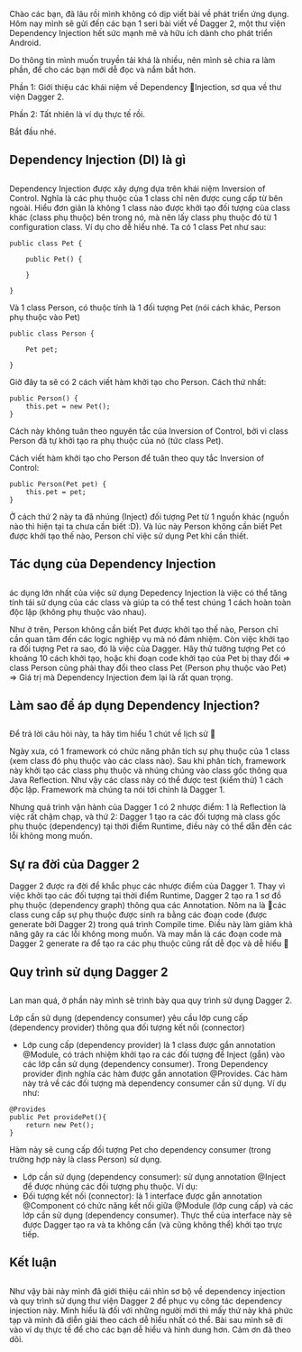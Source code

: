 Chào các bạn, đã lâu rồi mình không có dịp viết bài về phát triển ứng dụng. Hôm nay mình sẽ gửi đến các bạn 1 seri bài viết về Dagger 2, một thư viện Dependency Injection hết sức mạnh mẽ và hữu ích dành cho phát triển Android.

Do thông tin mình muốn truyền tải khá là nhiều, nên mình sẽ chia ra làm phần, để cho các bạn mới dễ đọc và nắm bắt hơn.

Phần 1: Giới thiệu các khái niệm về Dependency Injection, sơ qua về thư viện Dagger 2.

Phần 2: Tất nhiên là ví dụ thực tế rồi.

Bắt đầu nhé.

## Dependency  Injection (DI) là gì
## 

Dependency Injection được xây dựng dựa trên khái niệm Inversion of Control. Nghĩa là các phụ thuộc của 1 class chỉ nên được cung cấp từ bên ngoài. Hiểu đơn giản là không 1 class nào được khởi tạo đối tượng của class khác (class phụ thuộc) bên trong nó, mà nên lấy class phụ thuộc đó từ 1 configuration class. Ví dụ cho dễ hiểu nhé. Ta có 1 class Pet như sau:
```
public class Pet {
 
    public Pet() {
        
    }
 
}
```

Và 1 class Person, có thuộc tính là 1 đối tượng Pet (nói cách khác, Person phụ thuộc vào Pet)

```
public class Person {
 
    Pet pet;
 
}
```
Giờ đây ta sẽ có 2 cách viết hàm khởi tạo cho Person. Cách thứ nhất:

```
public Person() {
    this.pet = new Pet();
}
```
Cách này không tuân theo nguyên tắc của Inversion of Control, bởi vì class Person đã tự khởi tạo ra phụ thuộc của nó (tức class Pet).

Cách viết hàm khởi tạo cho Person để tuân theo quy tắc Inversion of Control:

```
public Person(Pet pet) {
    this.pet = pet;
}
```

Ở cách thứ 2 này ta đã nhúng (Inject) đối tượng Pet từ 1 nguồn khác (nguồn nào thì hiện tại ta chưa cần biết :D). Và lúc này Person không cần biết Pet được khởi tạo thế nào, Person chỉ việc sử dụng Pet khi cần thiết.

## Tác dụng của Dependency Injection
## 
ác dụng lớn nhất của việc sử dụng Depedency Injection là việc có thể tăng tính tái sử dụng của các class và giúp ta có thể test chúng 1 cách hoàn toàn độc lập (không phụ thuộc vào nhau).

Như ở trên, Person không cần biết Pet được khởi tạo thế nào, Person chỉ cần quan tâm đến các logic nghiệp vụ mà nó đảm nhiệm. Còn việc khởi tạo ra đối tượng Pet ra sao, đó là việc của Dagger. Hãy thử tưởng tượng Pet có khoảng 10 cách khởi tạo, hoặc khi đoạn code khởi tạo của Pet bị thay đổi => class Person cũng phải thay đổi theo class Pet (Person phụ thuộc vào Pet) => Giá trị mà Dependency Injection đem lại là rất quan trọng.

## Làm sao để áp dụng Dependency Injection?
## 
Để trả lời câu hỏi này, ta hãy tìm hiểu 1 chút về lịch sử 🙂

Ngày xưa, có 1 framework có chức năng phân tích sự phụ thuộc của 1 class (xem class đó phụ thuộc vào các class nào). Sau khi phân tích, framework này khởi tạo các class phụ thuộc và nhúng chúng vào class gốc thông qua Java Reflection. Như vậy các class này có thể được test (kiểm thử) 1 cách độc lập. Framework mà chúng ta nói tới chính là Dagger 1.

Nhưng quá trình vận hành của Dagger 1 có 2 nhược điểm: 1 là Reflection là việc rất chậm chạp, và thứ 2: Dagger 1 tạo ra các đối tượng mà class gốc phụ thuộc (dependency) tại thời điểm Runtime, điều này có thể dẫn đến các lỗi không mong muốn.

## Sự ra đời của Dagger 2

Dagger 2 được ra đời để khắc phục các nhược điểm của Dagger 1. Thay vì việc khởi tạo các đối tượng tại thời điểm Runtime, Dagger 2 tạo ra 1 sơ đồ phụ thuộc (dependency graph) thông qua các Annotation. Nôm na là các class cung cấp sự phụ thuộc được sinh ra bằng các đoạn code (được generate bởi Dagger 2) trong quá trình Compile time. Điều này làm giảm khả năng gây ra các lỗi không mong muốn. Và may mắn là các đoạn code mà Dagger 2 generate ra để tạo ra các phụ thuộc cũng rất dễ đọc và dễ hiểu 🙂

## Quy trình sử dụng Dagger 2
## 

Lan man quá, ở phần này mình sẽ trình bày qua quy trình sử dụng Dagger 2.

Lớp cần sử dụng (dependency consumer) yêu cầu lớp cung cấp (dependency provider) thông qua đối tượng kết nối (connector)

* Lớp cung cấp (dependency provider) là 1 class được gắn annotation @Module, có trách nhiệm khởi tạo ra các đối tượng để Inject (gắn) vào các lớp cần sử dụng (dependency consumer). Trong Dependency provider định nghĩa các hàm được gắn annotation @Provides. Các hàm này trả về các đối tượng mà dependency consumer cần sử dụng. Ví dụ như:
```
@Provides
public Pet providePet(){
    return new Pet();
}

```
Hàm này sẽ cung cấp đối tượng Pet cho dependency consumer (trong trường hợp này là class Person) sử dụng.

* Lớp cần sử dụng (dependency consumer): sử dụng annotation @Inject để được nhúng các đối tượng phụ thuộc. Ví dụ:
* Đối tượng kết nối (connector): là 1 interface được gắn annotation @Component có chức năng kết nối giữa @Module (lớp cung cấp) và các lớp cần sử dụng (dependency consumer). Thực thể của interface này sẽ được Dagger tạo ra và ta không cần (và cũng không thể) khởi tạo trực tiếp.
## Kết luận
## 
Như vậy bài này mình đã giới thiệu cái nhìn sơ bộ về dependency injection và quy trình sử dụng thư viện Dagger 2 để phục vụ công tác dependency injection này. Mình hiểu là đối với những người mới thì mấy thứ này khá phức tạp và mình đã diễn giải theo cách dễ hiểu nhất có thể. Bài sau mình sẽ đi vào ví dụ thực tế để cho các bạn dễ hiểu và hình dung hơn. Cảm ơn đã theo dõi.